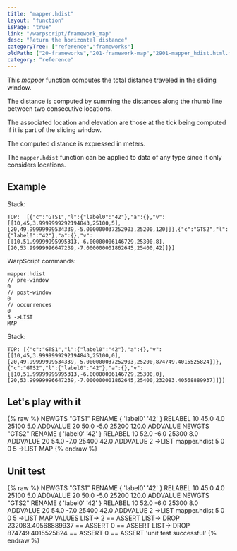```yaml
---
title: "mapper.hdist"
layout: "function"
isPage: "true"
link: "/warpscript/framework_map"
desc: "Return the horizontal distance"
categoryTree: ["reference","frameworks"]
oldPath: ["20-frameworks","201-framework-map","2901-mapper_hdist.html.md"]
category: "reference"
---
```

 

This *mapper* function computes the total distance traveled in the sliding window.

The distance is computed by summing the distances along the rhumb line between two consecutive locations.

The associated location and elevation are those at the tick being computed if it is part of the sliding window.

The computed distance is expressed in meters.

The `mapper.hdist` function can be applied to data of any type since it only considers locations.

## Example ##

Stack:

    TOP:  [{"c":"GTS1","l":{"label0":"42"},"a":{},"v":[[10,45,3.9999999292194843,25100,5],[20,49.99999999534339,-5.000000037252903,25200,120]]},{"c":"GTS2","l":{"label0":"42"},"a":{},"v":[[10,51.99999995995313,-6.00000006146729,25300,8],[20,53.99999996647239,-7.000000001862645,25400,42]]}]

WarpScript commands:

    mapper.hdist
    // pre-window
    0
    // post-window
    0
    // occurrences
    0
    5 ->LIST
    MAP

Stack: 

    TOP: [{"c":"GTS1","l":{"label0":"42"},"a":{},"v":[[10,45,3.9999999292194843,25100,0],[20,49.99999999534339,-5.000000037252903,25200,874749.4015525824]]},{"c":"GTS2","l":{"label0":"42"},"a":{},"v":[[10,51.99999995995313,-6.00000006146729,25300,0],[20,53.99999996647239,-7.000000001862645,25400,232083.40568889937]]}]

## Let's play with it ##

{% raw %}
<warp10-warpscript-widget>NEWGTS "GTS1" RENAME 
{ 'label0' '42' } RELABEL
10 45.0 4.0 25100 5.0 ADDVALUE
20 50.0 -5.0 25200 120.0 ADDVALUE 
NEWGTS "GTS2" RENAME 
{ 'label0' '42' } RELABEL
10 52.0 -6.0 25300 8.0 ADDVALUE
20 54.0 -7.0 25400 42.0 ADDVALUE 
2 ->LIST 
mapper.hdist 
5
0
0
5 ->LIST
MAP
</warp10-warpscript-widget>
{% endraw %}    


## Unit test ##

{% raw %}
<warp10-warpscript-widget>NEWGTS "GTS1" RENAME 
{ 'label0' '42' } RELABEL
10 45.0 4.0 25100 5.0 ADDVALUE
20 50.0 -5.0 25200 120.0 ADDVALUE 
NEWGTS "GTS2" RENAME 
{ 'label0' '42' } RELABEL
10 52.0 -6.0 25300 8.0 ADDVALUE
20 54.0 -7.0 25400 42.0 ADDVALUE 
2 ->LIST 
mapper.hdist 
5
0
0
5 ->LIST
MAP
VALUES LIST->
2 == ASSERT
LIST-> DROP
232083.40568889937 == ASSERT
0 == ASSERT
LIST-> DROP
874749.4015525824 == ASSERT
0 == ASSERT
'unit test successful'
</warp10-warpscript-widget>
{% endraw %} 